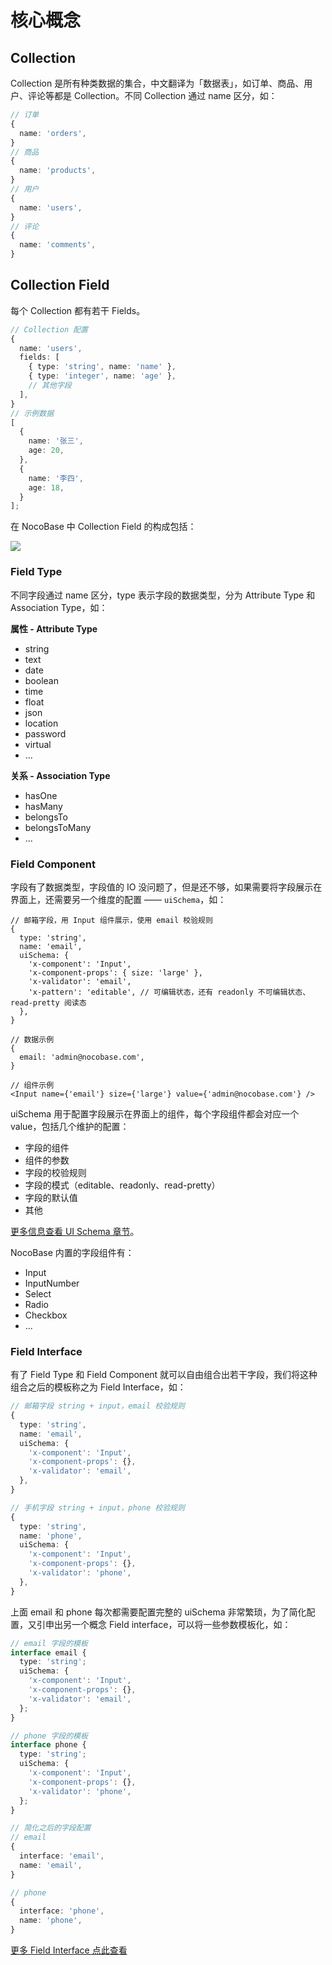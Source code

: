 # 核心概念

## Collection

Collection 是所有种类数据的集合，中文翻译为「数据表」，如订单、商品、用户、评论等都是 Collection。不同 Collection 通过 name 区分，如：

```ts
// 订单
{
  name: 'orders',
}
// 商品
{
  name: 'products',
}
// 用户
{
  name: 'users',
}
// 评论
{
  name: 'comments',
}
```

## Collection Field

每个 Collection 都有若干 Fields。

```ts
// Collection 配置
{
  name: 'users',
  fields: [
    { type: 'string', name: 'name' },
    { type: 'integer', name: 'age' },
    // 其他字段
  ],
}
// 示例数据
[
  {
    name: '张三',
    age: 20,
  },
  {
    name: '李四',
    age: 18,
  }
];
```

在 NocoBase 中 Collection Field 的构成包括：

<img src="./collection-field.svg" />

### Field Type

不同字段通过 name 区分，type 表示字段的数据类型，分为 Attribute Type 和 Association Type，如：

**属性 - Attribute Type**

- string
- text
- date
- boolean
- time
- float
- json
- location
- password
- virtual
- ...

**关系 - Association Type**

- hasOne
- hasMany
- belongsTo
- belongsToMany
- ...

### Field Component

字段有了数据类型，字段值的 IO 没问题了，但是还不够，如果需要将字段展示在界面上，还需要另一个维度的配置 —— `uiSchema`，如：

```tsx | pure
// 邮箱字段，用 Input 组件展示，使用 email 校验规则
{
  type: 'string',
  name: 'email',
  uiSchema: {
    'x-component': 'Input',
    'x-component-props': { size: 'large' },
    'x-validator': 'email',
    'x-pattern': 'editable', // 可编辑状态，还有 readonly 不可编辑状态、read-pretty 阅读态
  },
}

// 数据示例
{
  email: 'admin@nocobase.com',
}

// 组件示例
<Input name={'email'} size={'large'} value={'admin@nocobase.com'} />
```

uiSchema 用于配置字段展示在界面上的组件，每个字段组件都会对应一个 value，包括几个维护的配置：

- 字段的组件
- 组件的参数
- 字段的校验规则
- 字段的模式（editable、readonly、read-pretty）
- 字段的默认值
- 其他

[更多信息查看 UI Schema 章节](/development/client/ui-schema-designer/what-is-ui-schema)。

NocoBase 内置的字段组件有：

- Input
- InputNumber
- Select
- Radio
- Checkbox
- ...

### Field Interface

有了 Field Type 和 Field Component 就可以自由组合出若干字段，我们将这种组合之后的模板称之为 Field Interface，如：

```ts
// 邮箱字段 string + input，email 校验规则
{
  type: 'string',
  name: 'email',
  uiSchema: {
    'x-component': 'Input',
    'x-component-props': {},
    'x-validator': 'email',
  },
}

// 手机字段 string + input，phone 校验规则
{
  type: 'string',
  name: 'phone',
  uiSchema: {
    'x-component': 'Input',
    'x-component-props': {},
    'x-validator': 'phone',
  },
}
```

上面 email 和 phone 每次都需要配置完整的 uiSchema 非常繁琐，为了简化配置，又引申出另一个概念 Field interface，可以将一些参数模板化，如：

```ts
// email 字段的模板
interface email {
  type: 'string';
  uiSchema: {
    'x-component': 'Input',
    'x-component-props': {},
    'x-validator': 'email',
  };
}

// phone 字段的模板
interface phone {
  type: 'string';
  uiSchema: {
    'x-component': 'Input',
    'x-component-props': {},
    'x-validator': 'phone',
  };
}

// 简化之后的字段配置
// email
{
  interface: 'email',
  name: 'email',
}

// phone
{
  interface: 'phone',
  name: 'phone',
}
```

[更多 Field Interface 点此查看](https://github.com/nocobase/nocobase/tree/main/packages/core/client/src/collection-manager/interfaces)
